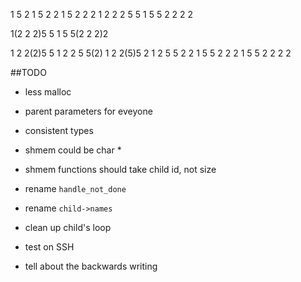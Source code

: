 1 5 2
1 5 2 2
1 5 2 2 2
1 2 2 2 5 5
1 5 5 2 2 2 2

1(2 2 2)5 5
1 5 5(2 2 2)2

1 2 2(2)5 5
1 2 2   5 5(2)
1 2 2(5)5   2
1 2 5 5   2 2
1 5 5   2 2 2
1 5 5 2 2 2 2

##TODO

- less malloc
- parent parameters for eveyone
- consistent types
- shmem could be char *
- shmem functions should take child id, not size
- rename `handle_not_done`
- rename `child->names`
- clean up child's loop

- test on SSH

- tell about the backwards writing

